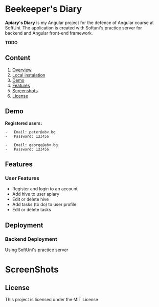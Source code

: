 # Beekeeper's Diary

**Apiary's Diary** is my Angular project for the defence of Angular course at SoftUni. The application is created with Softuni's practice server for backend and Angular front-end framework.

**TODO**

## Content

1. [Overview](#overview)
2. [Local instalation](#local-instalation)
3. [Demo](#demo)
4. [Features](#features)
5. [Screenshots](#screenshots)
6. [License](#license)

## Demo

**Registered users:**

    -   Email: peter@abv.bg
    -   Password: 123456

    -   Email: george@abv.bg
    -   Password: 123456

## Features

### User Features

-   Register and login to an account
-   Add hive to user apiary
-   Edit or delete hive
-   Add tasks (to do) to user profile
-   Edit or delete tasks

## Deployment

### Backend Deployment

Using SoftUni's practice server

# ScreenShots

## License

This project is licensed under the MIT License
